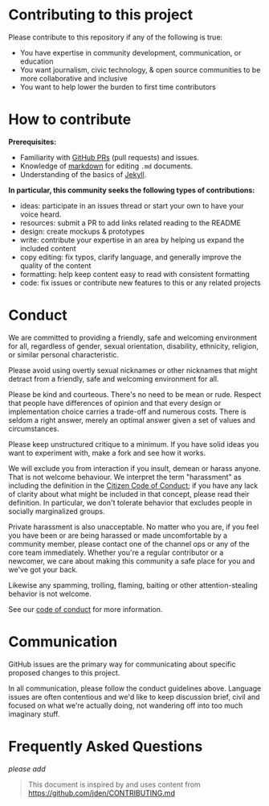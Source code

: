 # Contributing to this project

Please contribute to this repository if any of the following is true:
- You have expertise in community development, communication, or education
- You want journalism, civic technology, & open source communities to be more collaborative and inclusive
- You want to help lower the burden to first time contributors

# How to contribute

**Prerequisites:**  

 - Familiarity with [GitHub PRs](https://help.github.com/articles/using-pull-requests) (pull requests) and issues.
 - Knowledge of [markdown](https://help.github.com/articles/markdown-basics/) for editing `.md` documents.
 - Understanding of the basics of [Jekyll](http://jekyllrb.com/).

**In particular, this community seeks the following types of contributions:**

- ideas: participate in an issues thread or start your own to have your voice heard.
- resources: submit a PR to add links related reading to the README
- design: create mockups & prototypes
- write: contribute your expertise in an area by helping us expand the included
content
- copy editing: fix typos, clarify language, and generally improve the quality
of the content
- formatting: help keep content easy to read with consistent formatting
- code: fix issues or contribute new features to this or any related projects

# Conduct

We are committed to providing a friendly, safe and welcoming environment for
all, regardless of gender, sexual orientation, disability, ethnicity, religion,
or similar personal characteristic.

Please avoid using overtly sexual nicknames or other nicknames that
might detract from a friendly, safe and welcoming environment for all.

Please be kind and courteous. There's no need to be mean or rude.
Respect that people have differences of opinion and that every design or
implementation choice carries a trade-off and numerous costs. There is seldom
a right answer, merely an optimal answer given a set of values and
circumstances.

Please keep unstructured critique to a minimum. If you have solid ideas you
want to experiment with, make a fork and see how it works.

We will exclude you from interaction if you insult, demean or harass anyone.
That is not welcome behaviour. We interpret the term "harassment" as
including the definition in the
[Citizen Code of Conduct](http://citizencodeofconduct.org/);
if you have any lack of clarity about what might be included in that concept,
please read their definition. In particular, we don't tolerate behavior that
excludes people in socially marginalized groups.

Private harassment is also unacceptable. No matter who you are, if you feel
you have been or are being harassed or made uncomfortable by a community
member, please contact one of the channel ops or any of the core team
immediately. Whether you're a regular contributor or a newcomer, we care about
making this community a safe place for you and we've got your back.

Likewise any spamming, trolling, flaming, baiting or other attention-stealing
behavior is not welcome.

See our [code of conduct](CONDUCT.md) for more information.

# Communication

GitHub issues are the primary way for communicating about specific proposed
changes to this project.

In all communication, please follow the conduct guidelines above. Language issues
are often contentious and we'd like to keep discussion brief, civil and focused
on what we're actually doing, not wandering off into too much imaginary stuff.

# Frequently Asked Questions
*please add*

> This document is inspired by and uses content from https://github.com/jden/CONTRIBUTING.md